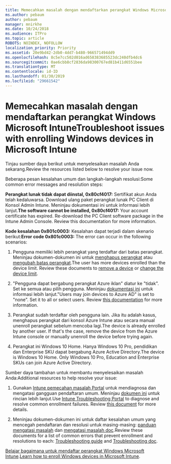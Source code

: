 ```yaml
---
title: Memecahkan masalah dengan mendaftarkan perangkat Windows Microsoft Intune
ms.author: pebaum
author: pebaum
manager: mnirkhe
ms.date: 10/24/2018
ms.audience: ITPro
ms.topic: article
ROBOTS: NOINDEX, NOFOLLOW
localization_priority: Priority
ms.assetid: 20e9bd42-2db0-4dd7-b480-966571494dd9
ms.openlocfilehash: 8c5e7cc502d016ad658383685523dc240dfb4dc6
ms.sourcegitcommit: 0ae6cbb8cf2836da98300767ed81b411d6551bee
ms.translationtype: MT
ms.contentlocale: id-ID
ms.lasthandoff: 01/30/2019
ms.locfileid: "29661542"
---
```

# <a name="troubleshoot-issues-with-enrolling-windows-devices-in-microsoft-intune"></a><span data-ttu-id="53e38-102">Memecahkan masalah dengan mendaftarkan perangkat Windows Microsoft Intune</span><span class="sxs-lookup"><span data-stu-id="53e38-102">Troubleshoot issues with enrolling Windows devices in Microsoft Intune</span></span>

<span data-ttu-id="53e38-103">Tinjau sumber daya berikut untuk menyelesaikan masalah Anda sekarang.</span><span class="sxs-lookup"><span data-stu-id="53e38-103">Review the resources listed below to resolve your issue now.</span></span> 
  
<span data-ttu-id="53e38-104">Beberapa pesan kesalahan umum dan langkah-langkah resolusi:</span><span class="sxs-lookup"><span data-stu-id="53e38-104">Some common error messages and resolution steps:</span></span>
  
 <span data-ttu-id="53e38-p101">**Perangkat lunak tidak dapat diinstal, 0x80cf4017:** Sertifikat akun Anda telah kedaluwarsa. Download ulang paket perangkat lunak PC Client di Konsol Admin Intune. Meninjau dokumentasi ini untuk informasi lebih lanjut.</span><span class="sxs-lookup"><span data-stu-id="53e38-p101">**The software cannot be installed, 0x80cf4017:** Your account certificate has expired. Re-download the PC Client software package in the Intune Admin Console. Review this documentation for more information.</span></span> 
  
 <span data-ttu-id="53e38-108">**Kode kesalahan 0x801c0003:** Kesalahan dapat terjadi dalam skenario berikut:</span><span class="sxs-lookup"><span data-stu-id="53e38-108">**Error code 0x801c0003:** The error can occur in the following scenarios:</span></span> 
  
1. <span data-ttu-id="53e38-p102">Pengguna memiliki lebih perangkat yang terdaftar dari batas perangkat. Meninjau dokumen-dokumen ini untuk [menghapus perangkat](https://docs.microsoft.com/intune/devices-wipe) atau [mengubah batas perangkat](https://docs.microsoft.com/intune/enrollment-restrictions-set#set-device-limit-restrictions).</span><span class="sxs-lookup"><span data-stu-id="53e38-p102">The user has more devices enrolled than the device limit. Review these documents to [remove a device](https://docs.microsoft.com/intune/devices-wipe) or [change the device limit](https://docs.microsoft.com/intune/enrollment-restrictions-set#set-device-limit-restrictions).</span></span>
    
2. <span data-ttu-id="53e38-p103">"Pengguna dapat bergabung perangkat Azure iklan" diatur ke "tidak". Set ke semua atau pilih pengguna. Meninjau [dokumentasi ini](https://docs.microsoft.com/azure/active-directory/device-management-azure-portal#configure-device-settings) untuk informasi lebih lanjut.</span><span class="sxs-lookup"><span data-stu-id="53e38-p103">"Users may join devices to Azure AD" is set to "none". Set it to all or select users. Review [this documentation](https://docs.microsoft.com/azure/active-directory/device-management-azure-portal#configure-device-settings) for more information.</span></span> 
    
3. <span data-ttu-id="53e38-p104">Perangkat sudah terdaftar oleh pengguna lain. Jika itu adalah kasus, menghapus perangkat dari konsol Azure Intune atau secara manual unenroll perangkat sebelum mencoba lagi.</span><span class="sxs-lookup"><span data-stu-id="53e38-p104">The device is already enrolled by another user. If that's the case, remove the device from the Azure Intune console or manually unenroll the device before trying again.</span></span>
    
4. <span data-ttu-id="53e38-p105">Perangkat ini Windows 10 Home. Hanya Windows 10 Pro, pendidikan dan Enterprise SKU dapat bergabung Azure Active Directory.</span><span class="sxs-lookup"><span data-stu-id="53e38-p105">The device is Windows 10 Home. Only Windows 10 Pro, Education and Enterprise SKUs can join Azure Active Directory.</span></span>
    
<span data-ttu-id="53e38-118">Sumber daya tambahan untuk membantu menyelesaikan masalah Anda:</span><span class="sxs-lookup"><span data-stu-id="53e38-118">Additional resources to help resolve your issue:</span></span>
  
1. <span data-ttu-id="53e38-p106">Gunakan [Intune pemecahan masalah Portal](https://devicemanagement.microsoft.com/#blade/Microsoft_Intune_DeviceSettings/TroubleshootBlade) untuk mendiagnosa dan mengatasi gangguan pendaftaran umum. Meninjau [dokumen ini](https://docs.microsoft.com/intune/help-desk-operators) untuk rincian lebih lanjut.</span><span class="sxs-lookup"><span data-stu-id="53e38-p106">Use [Intune Troubleshooting Portal](https://devicemanagement.microsoft.com/#blade/Microsoft_Intune_DeviceSettings/TroubleshootBlade) to diagnose and resolve common enrollment failures. Review [this document](https://docs.microsoft.com/intune/help-desk-operators) for more details.</span></span> 
    
2. <span data-ttu-id="53e38-121">Meninjau dokumen-dokumen ini untuk daftar kesalahan umum yang mencegah pendaftaran dan resolusi untuk masing-masing: [panduan mengatasi masalah](https://support.microsoft.com/help/4089533/troubleshooting-windows-device-enrollment-problems-in-microsoft-intune) dan [mengatasi masalah doc](https://docs.microsoft.com/intune-classic/troubleshoot/troubleshoot-device-enrollment-in-intune).</span><span class="sxs-lookup"><span data-stu-id="53e38-121">Review these documents for a list of common errors that prevent enrollment and resolutions to each: [Troubleshooting guide](https://support.microsoft.com/help/4089533/troubleshooting-windows-device-enrollment-problems-in-microsoft-intune) and [Troubleshooting doc](https://docs.microsoft.com/intune-classic/troubleshoot/troubleshoot-device-enrollment-in-intune).</span></span>
    
<span data-ttu-id="53e38-122">[Belajar bagaimana untuk mendaftar perangkat Windows Microsoft Intune](https://docs.microsoft.com/intune/windows-enroll).</span><span class="sxs-lookup"><span data-stu-id="53e38-122">[Learn how to enroll Windows devices in Microsoft Intune](https://docs.microsoft.com/intune/windows-enroll).</span></span>
  


